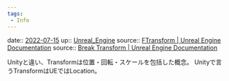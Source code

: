 ```yaml
---
tags:
 - Info
---
```


date:: [2022-07-15](Daily_Note/2022-07-15.md)
up:: [Unreal_Engine](../Bar/App/Unreal_Engine.md)
source:: [FTransform | Unreal Engine Documentation](https://docs.unrealengine.com/4.26/en-US/API/Runtime/Core/Math/FTransform/)
source:: [Break Transform | Unreal Engine Documentation](https://docs.unrealengine.com/4.27/en-US/BlueprintAPI/Math/Transform/BreakTransform/)

Unityと違い、Transformは位置・回転・スケールを包括した概念。
Unityで言うTransformはUEではLocation。